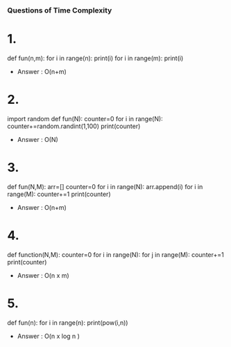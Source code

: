 ### Questions of Time Complexity

# 1. 
def fun(n,m):
    for i in range(n):
       print(i)
    for i in range(m):
        print(i)
- Answer : O(n+m)


# 2. 
import random
def fun(N):
    counter=0
    for i in range(N):
        counter+=random.randint(1,100)
    print(counter)
- Answer : O(N)


# 3. 
def fun(N,M):
    arr=[]
    counter=0
    for i in range(N):
        arr.append(i)
    for i in range(M):
        counter+=1
    print(counter)
- Answer : O(n+m)


# 4. 
def function(N,M):
    counter=0
    for i in range(N):
        for j in range(M):
            counter+=1
    print(counter)
- Answer : O(n x m)


# 5. 
def fun(n):
    for i in range(n):
        print(pow(i,n))
- Answer : O(n x log n )
  
